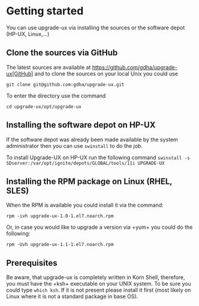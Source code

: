 # Getting started

You can use upgrade-ux via installing the sources or the software depot (HP-UX, Linux,...)

## Clone the sources via GitHub

The latest sources are available at https://github.com/gdha/upgrade-ux[GitHub] and to clone
the sources on your local Unix you could use

    git clone git@github.com:gdha/upgrade-ux.git

To enter the directory use the command

    cd upgrade-ux/opt/upgrade-ux

## Installing the software depot on HP-UX

If the software depot was already been made available by the system administrator then you can use `swinstall` to do the job.

To install Upgrade-UX on HP-UX run the following command `swinstall -s SDserver:/var/opt/ignite/depots/GLOBAL/tools/11i UPGRADE-UX`

## Installing the RPM package on Linux (RHEL, SLES)

When the RPM is available you could install it via the command:

    rpm -ivh upgrade-ux-1.0-1.el7.noarch.rpm

Or, in case you would like to upgrade a version via +yum+ you could do the following:

    rpm -Uvh upgrade-ux-1.1-1.el7.noarch.rpm

## Prerequisites

Be aware, that upgrade-ux is completely written in Korn Shell, therefore, you must have the +ksh+ executable on your UNIX system. To be sure you could type `which ksh`. If it is not present please install it first (most likely on Linux where it is not a standard package in base OS).

